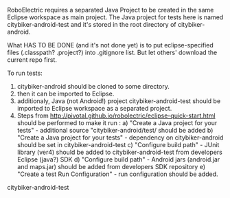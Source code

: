 RoboElectric requires a separated Java Project to be created in the same Eclipse workspace as main project. The Java project for tests here is named citybiker-android-test and it's stored in the root directory of citybiker-android. 

What HAS TO BE DONE (and it's not done yet) is to put eclipse-specified files (.classpath? .project?) into .gitignore list. But let others' download the current repo first.

To run tests:
1)  citybiker-android should be cloned to some directory. 
2)  then it can be imported to Eclipse. 
3) additionaly, Java (not Android!) project citybiker-android-test should be imported to Eclipse workspace as a separated project.
4) Steps from http://pivotal.github.io/robolectric/eclipse-quick-start.html should be performed to make it run :
	a) "Create a Java project for your tests" - additional source "citybiker-android/test/ should be added
	b) "Create a Java project for your tests" - dependency on citybiker-android should be set in citybiker-android-test
	c) "Configure build path" - JUnit library (ver4) should be added to citybiker-android-test from developers Eclipse (java?) SDK
	d) "Configure build path" - Android jars (android.jar and maps.jar) should be added from developers SDK repository
	e) "Create a test Run Configuration" - run configuration should be added.


citybiker-android-test 
